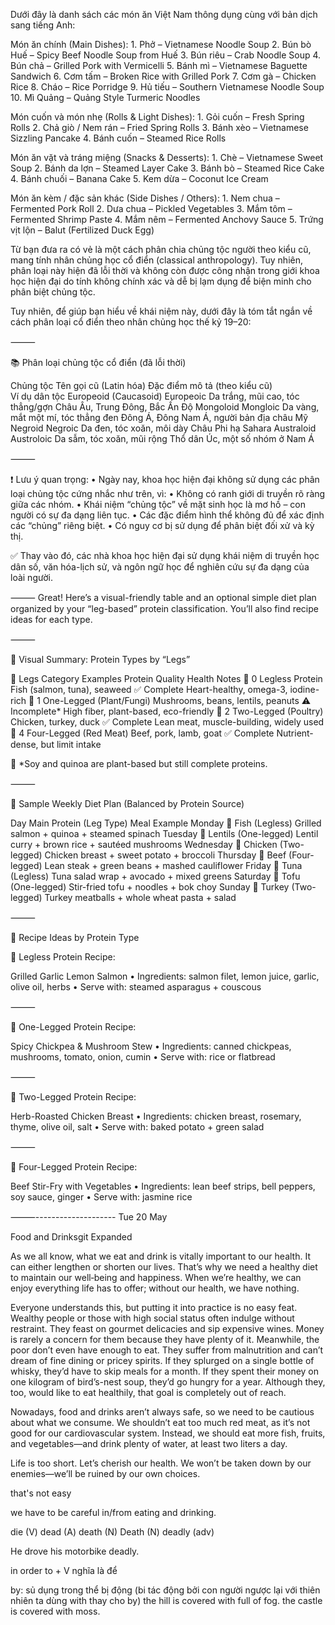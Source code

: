 Dưới đây là danh sách các món ăn Việt Nam thông dụng cùng với bản dịch sang tiếng Anh:

Món ăn chính (Main Dishes):
	1.	Phở – Vietnamese Noodle Soup
	2.	Bún bò Huế – Spicy Beef Noodle Soup from Huế
	3.	Bún riêu – Crab Noodle Soup
	4.	Bún chả – Grilled Pork with Vermicelli
	5.	Bánh mì – Vietnamese Baguette Sandwich
	6.	Cơm tấm – Broken Rice with Grilled Pork
	7.	Cơm gà – Chicken Rice
	8.	Cháo – Rice Porridge
	9.	Hủ tiếu – Southern Vietnamese Noodle Soup
	10.	Mì Quảng – Quảng Style Turmeric Noodles

Món cuốn và món nhẹ (Rolls & Light Dishes):
	1.	Gỏi cuốn – Fresh Spring Rolls
	2.	Chả giò / Nem rán – Fried Spring Rolls
	3.	Bánh xèo – Vietnamese Sizzling Pancake
	4.	Bánh cuốn – Steamed Rice Rolls

Món ăn vặt và tráng miệng (Snacks & Desserts):
	1.	Chè – Vietnamese Sweet Soup
	2.	Bánh da lợn – Steamed Layer Cake
	3.	Bánh bò – Steamed Rice Cake
	4.	Bánh chuối – Banana Cake
	5.	Kem dừa – Coconut Ice Cream

Món ăn kèm / đặc sản khác (Side Dishes / Others):
	1.	Nem chua – Fermented Pork Roll
	2.	Dưa chua – Pickled Vegetables
	3.	Mắm tôm – Fermented Shrimp Paste
	4.	Mắm nêm – Fermented Anchovy Sauce
	5.	Trứng vịt lộn – Balut (Fertilized Duck Egg)

Từ bạn đưa ra có vẻ là một cách phân chia chủng tộc người theo kiểu cũ, mang tính nhân chủng học cổ điển (classical anthropology). Tuy nhiên, phân loại này hiện đã lỗi thời và không còn được công nhận trong giới khoa học hiện đại do tính không chính xác và dễ bị lạm dụng để biện minh cho phân biệt chủng tộc.

Tuy nhiên, để giúp bạn hiểu về khái niệm này, dưới đây là tóm tắt ngắn về cách phân loại cổ điển theo nhân chủng học thế kỷ 19–20:

⸻

📚 Phân loại chủng tộc cổ điển (đã lỗi thời)

Chủng tộc	Tên gọi cũ (Latin hóa)	Đặc điểm mô tả (theo kiểu cũ)	
Ví dụ dân tộc
Europeoid (Caucasoid)	Europeoic	Da trắng, mũi cao, tóc thẳng/gợn	Châu Âu, Trung Đông, Bắc Ấn Độ
Mongoloid	Mongloic	Da vàng, mắt một mí, tóc thẳng đen	Đông Á, Đông Nam Á, người bản địa châu Mỹ
Negroid	Negroic	Da đen, tóc xoăn, môi dày	Châu Phi hạ Sahara
Australoid	Austroloic	Da sẫm, tóc xoăn, mũi rộng	Thổ dân Úc, một số nhóm ở Nam Á


⸻

❗ Lưu ý quan trọng:
	•	Ngày nay, khoa học hiện đại không sử dụng các phân loại chủng tộc cứng nhắc như trên, vì:
	•	Không có ranh giới di truyền rõ ràng giữa các nhóm.
	•	Khái niệm “chủng tộc” về mặt sinh học là mơ hồ – con người có sự đa dạng liên tục.
	•	Các đặc điểm hình thể không đủ để xác định các “chủng” riêng biệt.
	•	Có nguy cơ bị sử dụng để phân biệt đối xử và kỳ thị.

✅ Thay vào đó, các nhà khoa học hiện đại sử dụng khái niệm di truyền học dân số, văn hóa-lịch sử, và ngôn ngữ học để nghiên cứu sự đa dạng của loài người.

⸻
Great! Here’s a visual-friendly table and an optional simple diet plan organized by your “leg-based” protein classification. You’ll also find recipe ideas for each type.

⸻

🧩 Visual Summary: Protein Types by “Legs”

🔢 Legs	Category	Examples	Protein Quality	Health Notes
🐠 0	Legless Protein	Fish (salmon, tuna), seaweed	✅ Complete	Heart-healthy, omega-3, iodine-rich
🌱 1	One-Legged (Plant/Fungi)	Mushrooms, beans, lentils, peanuts	⚠️ Incomplete*	High fiber, plant-based, eco-friendly
🐔 2	Two-Legged (Poultry)	Chicken, turkey, duck	✅ Complete	Lean meat, muscle-building, widely used
🐄 4	Four-Legged (Red Meat)	Beef, pork, lamb, goat	✅ Complete	Nutrient-dense, but limit intake

🔹 *Soy and quinoa are plant-based but still complete proteins.

⸻

🥗 Sample Weekly Diet Plan (Balanced by Protein Source)

Day	Main Protein (Leg Type)	Meal Example
Monday	🐠 Fish (Legless)	Grilled salmon + quinoa + steamed spinach
Tuesday	🌱 Lentils (One-legged)	Lentil curry + brown rice + sautéed mushrooms
Wednesday	🐔 Chicken (Two-legged)	Chicken breast + sweet potato + broccoli
Thursday	🐄 Beef (Four-legged)	Lean steak + green beans + mashed cauliflower
Friday	🐠 Tuna (Legless)	Tuna salad wrap + avocado + mixed greens
Saturday	🌱 Tofu (One-legged)	Stir-fried tofu + noodles + bok choy
Sunday	🐔 Turkey (Two-legged)	Turkey meatballs + whole wheat pasta + salad


⸻

🍳 Recipe Ideas by Protein Type

🐠 Legless Protein Recipe:

Grilled Garlic Lemon Salmon
	•	Ingredients: salmon filet, lemon juice, garlic, olive oil, herbs
	•	Serve with: steamed asparagus + couscous

⸻

🌱 One-Legged Protein Recipe:

Spicy Chickpea & Mushroom Stew
	•	Ingredients: canned chickpeas, mushrooms, tomato, onion, cumin
	•	Serve with: rice or flatbread

⸻

🐔 Two-Legged Protein Recipe:

Herb-Roasted Chicken Breast
	•	Ingredients: chicken breast, rosemary, thyme, olive oil, salt
	•	Serve with: baked potato + green salad

⸻

🐄 Four-Legged Protein Recipe:

Beef Stir-Fry with Vegetables
	•	Ingredients: lean beef strips, bell peppers, soy sauce, ginger
	•	Serve with: jasmine rice

⸻--------------------
Tue 20 May

Food and Drinksgit Expanded

As we all know, what we eat and drink is vitally important to our health. It can either lengthen or shorten our lives. That’s why we need a healthy diet to maintain our well‑being and happiness. When we’re healthy, we can enjoy everything life has to offer; without our health, we have nothing.

Everyone understands this, but putting it into practice is no easy feat. Wealthy people or those with high social status often indulge without restraint. They feast on gourmet delicacies and sip expensive wines. Money is rarely a concern for them because they have plenty of it. Meanwhile, the poor don’t even have enough to eat. They suffer from malnutrition and can’t dream of fine dining or pricey spirits. If they splurged on a single bottle of whisky, they’d have to skip meals for a month. If they spent their money on one kilogram of bird’s-nest soup, they’d go hungry for a year. Although they, too, would like to eat healthily, that goal is completely out of reach.

Nowadays, food and drinks aren’t always safe, so we need to be cautious about what we consume. We shouldn’t eat too much red meat, as it’s not good for our cardiovascular system. Instead, we should eat more fish, fruits, and vegetables—and drink plenty of water, at least two liters a day.

Life is too short. Let’s cherish our health. We won’t be taken down by our enemies—we’ll be ruined by our own choices.


that's not easy

we have to be careful in/from eating and drinking.

die (V)
dead (A)
death (N)
Death (N)
deadly (adv)

He drove his motorbike deadly.

in order to + V
nghĩa là để

by: sủ dụng trong thể bị động (bi tác động bởi con người ngược lại với thiên nhiên ta dùng with thay cho by)
the hill is covered with full of fog.
the castle is covered with moss.


